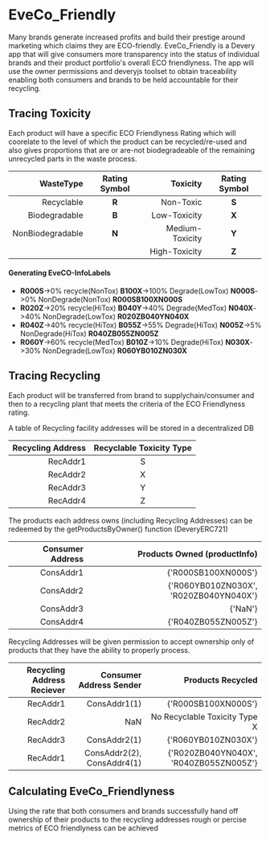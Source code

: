 # EveCo_Friendly


Many brands generate increased profits and build their prestige around marketing which claims they are ECO-friendly.
EveCo_Friendly is a Devery app that will give consumers more transparency into the status of individual brands and their product portfolio's overall ECO friendlyness. The app will use the owner permissions and deveryjs toolset to obtain traceability enabling both consumers and brands to be held accountable for their recycling.


## Tracing Toxicity
Each product will have a specific ECO Friendlyness Rating which will coorelate to the level of which the product can be recycled/re-used
and also gives proportions that are or are-not biodegradeable of the remaining unrecycled parts in the waste process.  

| WasteType | Rating Symbol | Toxicity | Rating Symbol | 
| -------------:|:-------------:| -------------:|:-------------:|
| Recyclable | **R** | Non-Toxic | **S** | 
| Biodegradable | **B** | Low-Toxicity | **X** | 
| NonBiodegradable | **N** | Medium-Toxicity | **Y** | 
| | | High-Toxicity | **Z** | 

#### Generating EveCO-InfoLabels
* **R000S**->0% recycle(NonTox) **B100X**->100% Degrade(LowTox) **N000S**->0% NonDegrade(NonTox) **R000SB100XN000S**
* **R020Z**->20% recycle(HiTox) **B040Y**->40% Degrade(MedTox) **N040X**->40% NonDegrade(LowTox) **R020ZB040YN040X**
* **R040Z**->40% recycle(HiTox) **B055Z**->55% Degrade(HiTox) **N005Z**->5% NonDegrade(HiTox) **R040ZB055ZN005Z**
* **R060Y**->60% recycle(MedTox) **B010Z**->10% Degrade(HiTox) **N030X**->30% NonDegrade(LowTox) **R060YB010ZN030X**
 
## Tracing Recycling 
Each product will be transferred from brand to supplychain/consumer and then to a recycling plant that meets the criteria of the ECO Friendlyness rating.

A table of Recycling facility addresses will be stored in a decentralized DB  

| Recycling Address | Recyclable Toxicity Type | 
| -------------:|:-------------:|
| RecAddr1 | S |
| RecAddr2 | X |
| RecAddr3 | Y |
| RecAddr4 | Z |

The products each address owns (including Recycling Addresses) can be redeemed by the getProductsByOwner() function (DeveryERC721)

| Consumer Address | Products Owned (productInfo)| 
| -------------:| -------------:|
| ConsAddr1 | {'R000SB100XN000S'} |
| ConsAddr2 | {'R060YB010ZN030X', 'R020ZB040YN040X'} |
| ConsAddr3 | {'NaN'} |
| ConsAddr4 | {'R040ZB055ZN005Z'} |

 Recycling Addresses will be given permission to accept ownership only of products that they have the ability to properly process.
 
| Recycling Address Reciever | Consumer Address Sender | Products Recycled |   
| -------------:| -------------:| -------------:|
| RecAddr1 | ConsAddr1(1) | {'R000SB100XN000S'} |
| RecAddr2 | NaN | No Recyclable Toxicity Type X |
| RecAddr3 | ConsAddr2(1) | {'R060YB010ZN030X'} |
| RecAddr1 | ConsAddr2(2), ConsAddr4(1) | {'R020ZB040YN040X', 'R040ZB055ZN005Z'} |


## Calculating EveCo_Friendlyness

Using the rate that both consumers and brands successfully hand off ownership of their products to the recycling addresses rough or percise metrics of ECO friendlyness can be achieved
